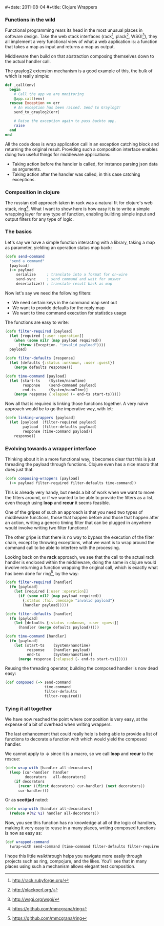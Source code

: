 #+date: 2011-08-04
#+title: Clojure Wrappers

### Functions in the wild

Functional programming rears its head in the most unusual places in
software design. Take the web stack interfaces (rack[^1], plack[^2],
WSGI[^3]), they all implement a very functional view of what a web
application is: a function that takes a map as input and returns a map
as output.

Middleware then build on that abstraction composing themselves down to
the actual handler call.

The graylog2 extension mechanism is a good example of this, the bulk of
which is really simple:

```ruby
def _call(env)
  begin
    # Call the app we are monitoring
    @app.call(env)
  rescue Exception => err
    # An exception has been raised. Send to Graylog2!
    send_to_graylog2(err)

    # Raise the exception again to pass backto app.
    raise
  end
end
```

All the code does is wrap application call in an exception catching
block and returning the original result. Providing such a composition
interface enables doing two useful things for middleware applications:

-   Taking action before the handler is called, for instance parsing
    json data as arguments.
-   Taking action after the handler was called, in this case catching
    exceptions.

### Composition in clojure

The russian doll approach taken in rack was a natural fit for clojure's
web stack, ring[^4]. What I want to show here is how easy it is to write
a simple wrapping layer for any type of function, enabling building
simple input and output filters for any type of logic.

### The basics

Let's say we have a simple function interacting with a library, taking a
map as parameter, yielding an operation status map back:

```clojure
(defn send-command
  "send a command"
  [payload]
  (-> payload
     serialize     ; translate into a format for on-wire
     send-sync     ; send command and wait for answer
     deserialize)) ; translate result back as map
```

Now let's say we need the following filters:

-   We need certain keys in the command map sent out
-   We want to provide defaults for the reply map
-   We want to time command execution for statistics usage

The functions are easy to write:

```clojure
(defn filter-required [payload]
  (let [required [:user :operation]] 
    (when (some nil? (map payload required))
      (throw (Exception. "invalid payload"))))
  payload)

(defn filter-defaults [response]
  (let [defaults {:status :unknown, :user :guest}]
    (merge defaults response)))

(defn time-command [payload]
  (let [start-ts    (System/nanoTime)
        response    (send-command payload)
        end-ts      (System/nanoTime)]
    (merge response {:elapsed (- end-ts start-ts)})))
```

Now all that is required is linking those functions together. A very
naive approach would be to go the imperative way, with let:

```clojure
(defn linking-wrappers [payload]
  (let [payload  (filter-required payload)
        payload  (filter-defaults payload)
        response (time-command payload)]
    response))
```

### Evolving towards a wrapper interface

Thinking about it in a more functional way, it becomes clear that this
is just threading the payload through functions. Clojure even has a nice
macro that does just that.

```clojure
(defn composing-wrappers [payload]
  (-> payload filter-required filter-defaults time-command))
```

This is already very handy, but needs a bit of work when we want to move
the filters around, or if we wanted to be able to provide the filters as
a list, even though using **loop** and **recur** it seems feasible.

One of the gripes of such an approach is that you need two types of
middleware functions, those that happen before and those that happen
after an action, writing a generic timing filter that can be plugged in
anywhere would involve writing two filter functions!

The other gripe is that there is no way to bypass the execution of the
filter chain, except by throwing exceptions, what we want is to wrap
around the command call to be able to interfere with the processing.

Looking back on the **rack** approach, we see that the call to the
actual rack handler is enclosed within the middleware, doing the same in
clojure would involve returning a function wrapping the original call,
which is exactly what has been done for ring[^5], by the way:

```clojure
(defn filter-required [handler]
  (fn [payload]
    (let [required [:user :operation]] 
      (if (some nil? (map payload required))
        {:status :fail :message "invalid payload"}
        (handler payload)))))

(defn filter-defaults [handler]
  (fn [payload]
    (let [defaults {:status :unknown, :user :guest}]
      (handler (merge defaults payload)))))

(defn time-command [handler]
  (fn [payload]
    (let [start-ts    (System/nanoTime)
          response    (handler payload)
          end-ts      (System/nanoTime)]
      (merge response {:elapsed (- end-ts start-ts)}))))
```

Reusing the threading operator, building the composed handler is now
dead easy:

```clojure
(def composed (-> send-command
                  time-command
                  filter-defaults
                  filter-required))
```

### Tying it all together

We have now reached the point where composition is very easy, at the
expense of a bit of overhead when writing wrappers.

The last enhancement that could really help is being able to provide a
list of functions to decorate a function with which would yield the
composed handler.

We cannot apply to **-&gt;** since it is a macro, so we call **loop**
and **recur** to the rescue:

```clojure
(defn wrap-with [handler all-decorators]
  (loop [cur-handler  handler
         decorators   all-decorators]
    (if decorators
      (recur ((first decorators) cur-handler) (next decorators))
      cur-handler)))
```

Or as **scottjad** noted:

```clojure
(defn wrap-with [handler all-decorators]
  (reduce #(%2 %1) handler all-decorators))
```

Now, you see this function has no knowledge at all of the logic of
handlers, making it very easy to reuse in a many places, writing
composed functions is now as easy as:

```clojure
(def wrapped-command
  (wrap-with send-command [time-command filter-defaults filter-required]))
```

I hope this little walkthrough helps you navigate more easily through
projects such as ring, compojure, and the likes. You'll see that in many
places using such a mechanism allows elegant test composition.

[^1]: <http://rack.rubyforge.org/>

[^2]: <http://plackperl.org/>

[^3]: <http://wsgi.org/wsgi/>

[^4]: <https://github.com/mmcgrana/ring>

[^5]: <https://github.com/mmcgrana/ring>
